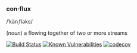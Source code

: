 ### con·flux

/ˈkänˌfləks/

(*noun*) a flowing together of two or more streams

[![Build Status](https://travis-ci.com/transcend-io/conflux.svg?branch=master)](https://travis-ci.com/transcend-io/conflux)
[![Known Vulnerabilities](https://snyk.io//test/github/transcend-io/conflux/badge.svg?targetFile=package.json)](https://snyk.io//test/github/transcend-io/conflux?targetFile=package.json)
[![codecov](https://codecov.io/gh/transcend-io/conflux/branch/master/graph/badge.svg)](https://codecov.io/gh/transcend-io/conflux)